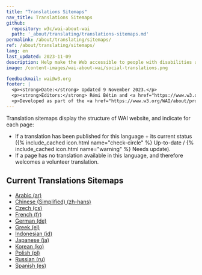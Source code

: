 ```yaml
---
title: "Translations Sitemaps"
nav_title: Translations Sitemaps
github:
  repository: w3c/wai-about-wai
  path: '_about/translating/translations-sitemaps.md'
permalink: /about/translating/sitemaps/
ref: /about/translating/sitemaps/
lang: en
last_updated: 2023-11-09
description: Help make the Web accessible to people with disabilities around the world. We appreciate your contributions to translating W3C WAI accessibility resources.
image: /content-images/wai-about-wai/social-translations.png

feedbackmail: wai@w3.org
footer: |
  <p><strong>Date:</strong> Updated 9 November 2023.</p>
  <p><strong>Editors:</strong> Rémi Bétin and <a href="https://www.w3.org/People/Shawn/">Shawn Lawton Henry</a>.</p>
  <p>Developed as part of the <a href="https://www.w3.org/WAI/about/projects/wai-coop/">WAI-CooP project</a>, co-funded by the European Commission.</p>
---
```


Translation sitemaps display the structure of WAI website, and indicate for each page:
- If a translation has been published for this language + its current status ({% include_cached icon.html name="check-circle" %} Up-to-date / {% include_cached icon.html name="warning" %} Needs update).
- If a page has no translation available in this language, and therefore welcomes a volunteer translation.

## Current Translations Sitemaps
  - [Arabic (ar)](/about/translating/sitemaps/sitemap-ar/)
  - [Chinese (Simplified) (zh-hans)](/about/translating/sitemaps/sitemap-zh-hans/)
  - [Czech (cs)](/about/translating/sitemaps/sitemap-cs/)
  - [French (fr)](/about/translating/sitemaps/sitemap-fr/)
  - [German (de)](/about/translating/sitemaps/sitemap-de/)
  - [Greek (el)](/about/translating/sitemaps/sitemap-el/)
  - [Indonesian (id)](/about/translating/sitemaps/sitemap-id/)
  - [Japanese (ja)](/about/translating/sitemaps/sitemap-ja/)
  - [Korean (ko)](/about/translating/sitemaps/sitemap-ko/)
  - [Polish (pl)](/about/translating/sitemaps/sitemap-pl/)
  - [Russian (ru)](/about/translating/sitemaps/sitemap-ru/)
  - [Spanish (es)](/about/translating/sitemaps/sitemap-es/)